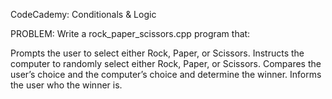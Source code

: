 CodeCademy: Conditionals & Logic


PROBLEM: Write a rock_paper_scissors.cpp program that:

Prompts the user to select either Rock, Paper, or Scissors.
Instructs the computer to randomly select either Rock, Paper, or Scissors.
Compares the user’s choice and the computer’s choice and determine the winner.
Informs the user who the winner is.
